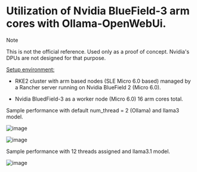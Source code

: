 # Utilization of Nvidia BlueField-3 arm cores with Ollama-OpenWebUi.

> [!NOTE]
> This is not the official reference. Used only as a proof of concept.
> Nvidia's DPUs are not designed for that purpose.

<ins>Setup environment:</ins>

- RKE2 cluster with arm based nodes (SLE Micro 6.0 based) managed by a Rancher server running on Nvidia BlueField 2 (Micro 6.0).

- Nvidia BluedField-3 as a worker node (Micro 6.0) 16 arm cores total.


Sample performance with default num_thread = 2 (Ollama) and llama3 model.

![image](https://github.com/user-attachments/assets/38e80e01-6e2f-487d-b14e-b18dfd9a4cc5)



![image](https://github.com/user-attachments/assets/56d34d66-b553-45bf-b42f-2aba9e25011a)

Sample performance with 12 threads assigned and llama3.1 model.

![image](https://github.com/user-attachments/assets/ab4580da-1fae-4f79-8502-4f564580ced5)

